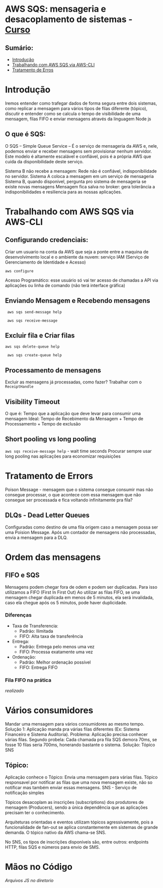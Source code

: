 # AWS SQS: mensageria e desacoplamento de sistemas - [Curso](https://cursos.alura.com.br/course/aws-sqs-mensageria-desacoplamento-sistemas)

## Sumário:

- [Introdução](#introdução)
- [Trabalhando com AWS SQS via AWS-CLI](#trabalhando-com-aws-sqs-via-aws-cli)
- [Tratamento de Erros](#tratamento-de-errors)

# Introdução

Iremos entender como trafegar dados de forma segura entre dois sistemas, como replicar a mensagem para vários tipos de filas diferente (tópico), discutir e entender como se calcula o tempo de visibilidade de uma mensagem, filas FIFO e enviar mensagens através da linguagem Node js

## O que é SQS:

O SQS – Simple Queue Service – É o serviço de mensageria da AWS e, nele, podemos enviar e receber mensagens sem provisionar nenhum servidor. Este modelo é altamente escalável e confiável, pois é a própria AWS que cuida da disponibilidade deste serviço.

Sistema B não recebe a mensagem: Rede não é confiável, indisponibilidade no servidor.
Sistema A coloca a mensagem em um serviço de mensageria
Sistema B, quando disponivel, pergunta pro sistema de mensageria se existe novas mensagens
Mensagem fica salva no broker: gera tolerância a indisponibilidades e resiliencia para as nossas aplicações.

# Trabalhando com AWS SQS via AWS-CLI

## Configurando credenciais:

Criar um usuario na conta da AWS que seja a ponte entre a maquina de desenvolvimento local e o ambiente da nuvem: serviço IAM (Serviço de Gerenciamento de Identidade e Acesso)

`aws configure`

Acesso Programático: esse usuário só vai ter acesso de chamadas a API via aplicações ou linha de comando (não terá interface gráfica)

## Enviando Mensagem e Recebendo mensagens

` aws sqs send-message help`

` aws sqs receive-message`

## Excluir fila e Criar filas

`aws sqs delete-queue help`

` aws sqs create-queue help`

## Processamento de mensagens

Excluir as mensagens já processadas, como fazer?
Trabalhar com o `ReceiptHandle`

## Visibility Timeout

O que é: Tempo que a aplicação que deve levar para consumir uma mensagem
Ideal: Tempo de Recebimento da Mensagem + Tempo de Processamento + Tempo de exclusão

## Short pooling vs long pooling

`aws sqs receive-message help` - wait time seconds
Procurar sempre usar long pooling nas aplicações para economizar requisições

# Tratamento de Errors

Poison Message - mensagem que o sistema consegue consumir mas não consegue processar, o que acontece com essa mensagem que não consegue ser processada e fica voltando infinitamente pra fila?

## DLQs - Dead Letter Queues

Configuradas como destino de uma fila origem caso a mensagem possa ser uma Poision Message. Após um contador de mensagens não processadas, envia a mensagem para a DLQ.

# Ordem das mensagens

## FIFO e SQS

Mensagens podem chegar fora de odem e podem ser duplicadas.
Para isso utilizamos a FIFO (First In First Out)
Ao utilizar as filas FIFO, se uma mensagem chegar duplicada em menos de 5 minutos, ela será invalidada, caso ela chegue após os 5 minutos, pode haver duplicidade.

### Diferenças

- Taxa de Transferencia:
  - Padrão: Ilimitada
  - FIFO: Alta taxa de transferência
- Entrega:
  - Padrão: Entrega pelo menos uma vez
  - FIFO: Processa exatamente uma vez
- Ordenação:
  - Padrão: Melhor ordenação possível
  - FIFO: Entrega FIFO

### Fila FIFO na prática

_realizado_

# Vários consumidores

Mandar uma mensagem para vários consumidores ao mesmo tempo.
Solução 1: Aplicação manda pra várias filas diferentes (Ex: Sistema Financeiro e Sistema Auditoria). Problema: Aplicação precisa conhecer várias filas. Segundo probela: Cada chamada pra fila SQS demora 70ms, se fosse 10 filas seria 700ms, honerando bastante o sistema.
Solução: Tópico SNS

## Tópico:

Aplicação conhece o Tópico: Envia uma mensagem para várias filas.
Tópico responsavel por notificar as filas que uma nova mensagem existe, não so notificar mas também enviar essas mensagens.
SNS - Serviço de notificação simples

Tópicos desacoplam as inscrições (subscriptions) dos produtores de mensagem (Producers), sendo a única dependência que as aplicações precisam ter o conhecimento.

Arquiteturas orientadas e eventos utilizam tópicos agressivamente, pois a funcionalidade de fan-out se aplica constantemente em sistemas de grande demanda.
O tópico nativo da AWS chama-se SNS.

No SNS, os tipos de inscrições disponíveis são, entre outros: endpoints HTTP, filas SQS e números para envio de SMS.

# Mãos no Código

_Arquivos JS no diretorio_
